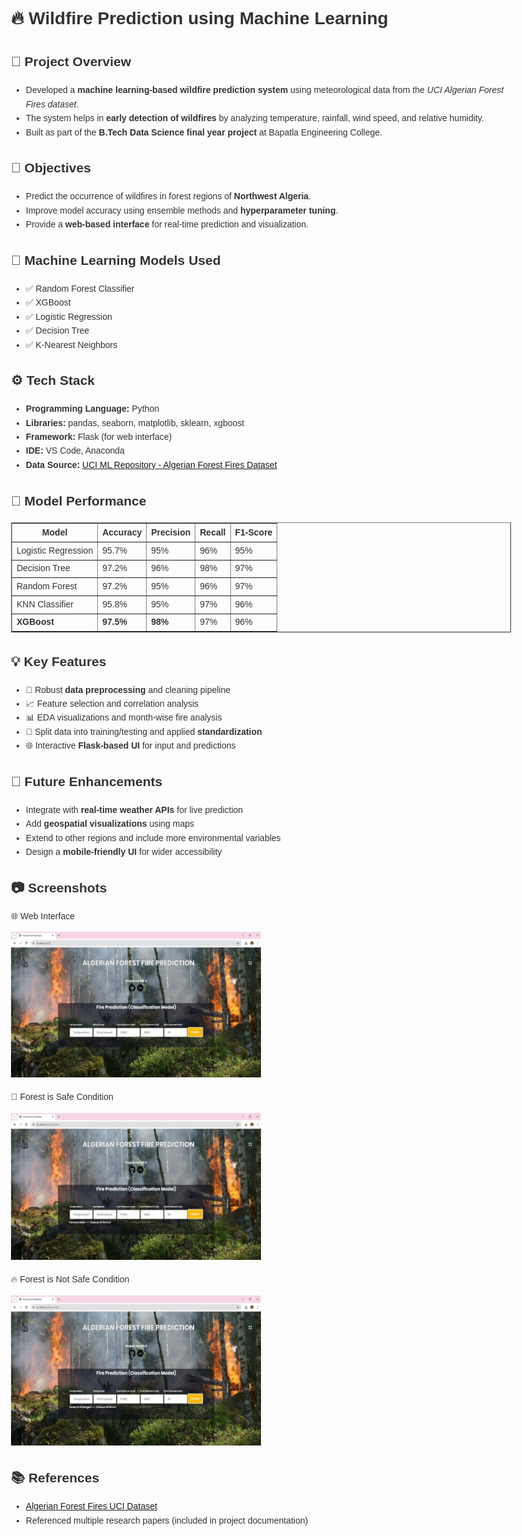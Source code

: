 <!DOCTYPE html>
<html lang="en">
<head>
  <meta charset="UTF-8">
</head>
<body style="font-family:Arial, sans-serif; line-height:1.6; color:#333; padding:20px; max-width:800px; margin:auto;">

  <h1>🔥 Wildfire Prediction using Machine Learning</h1>

  <h2>📘 Project Overview</h2>
  <ul>
    <li>Developed a <strong>machine learning-based wildfire prediction system</strong> using meteorological data from the <em>UCI Algerian Forest Fires dataset</em>.</li>
    <li>The system helps in <strong>early detection of wildfires</strong> by analyzing temperature, rainfall, wind speed, and relative humidity.</li>
    <li>Built as part of the <strong>B.Tech Data Science final year project</strong> at Bapatla Engineering College.</li>
  </ul>

  <h2>🎯 Objectives</h2>
  <ul>
    <li>Predict the occurrence of wildfires in forest regions of <strong>Northwest Algeria</strong>.</li>
    <li>Improve model accuracy using ensemble methods and <strong>hyperparameter tuning</strong>.</li>
    <li>Provide a <strong>web-based interface</strong> for real-time prediction and visualization.</li>
  </ul>

  <h2>🧠 Machine Learning Models Used</h2>
  <ul>
    <li>✅ Random Forest Classifier</li>
    <li>✅ XGBoost</li>
    <li>✅ Logistic Regression</li>
    <li>✅ Decision Tree</li>
    <li>✅ K-Nearest Neighbors</li>
  </ul>

  <h2>⚙️ Tech Stack</h2>
  <ul>
    <li><strong>Programming Language:</strong> Python</li>
    <li><strong>Libraries:</strong> pandas, seaborn, matplotlib, sklearn, xgboost</li>
    <li><strong>Framework:</strong> Flask (for web interface)</li>
    <li><strong>IDE:</strong> VS Code, Anaconda</li>
    <li><strong>Data Source:</strong> <a href="https://archive.ics.uci.edu/" target="_blank">UCI ML Repository - Algerian Forest Fires Dataset</a></li>
  </ul>

  <h2>🧪 Model Performance</h2>
  <table border="1" cellpadding="8" cellspacing="0" style="border-collapse: collapse;">
    <thead>
      <tr>
        <th>Model</th>
        <th>Accuracy</th>
        <th>Precision</th>
        <th>Recall</th>
        <th>F1-Score</th>
      </tr>
    </thead>
    <tbody>
      <tr>
        <td>Logistic Regression</td>
        <td>95.7%</td>
        <td>95%</td>
        <td>96%</td>
        <td>95%</td>
      </tr>
      <tr>
        <td>Decision Tree</td>
        <td>97.2%</td>
        <td>96%</td>
        <td>98%</td>
        <td>97%</td>
      </tr>
      <tr>
        <td>Random Forest</td>
        <td>97.2%</td>
        <td>95%</td>
        <td>96%</td>
        <td>97%</td>
      </tr>
      <tr>
        <td>KNN Classifier</td>
        <td>95.8%</td>
        <td>95%</td>
        <td>97%</td>
        <td>96%</td>
      </tr>
      <tr>
        <td><strong>XGBoost</strong></td>
        <td><strong>97.5%</strong></td>
        <td><strong>98%</strong></td>
        <td>97%</td>
        <td>96%</td>
      </tr>
    </tbody>
  </table>

  <h2>💡 Key Features</h2>
  <ul>
    <li>🧹 Robust <strong>data preprocessing</strong> and cleaning pipeline</li>
    <li>📈 Feature selection and correlation analysis</li>
    <li>📊 EDA visualizations and month-wise fire analysis</li>
    <li>🧪 Split data into training/testing and applied <strong>standardization</strong></li>
    <li>🌐 Interactive <strong>Flask-based UI</strong> for input and predictions</li>
  </ul>

  <h2>🚀 Future Enhancements</h2>
  <ul>
    <li>Integrate with <strong>real-time weather APIs</strong> for live prediction</li>
    <li>Add <strong>geospatial visualizations</strong> using maps</li>
    <li>Extend to other regions and include more environmental variables</li>
    <li>Design a <strong>mobile-friendly UI</strong> for wider accessibility</li>
  </ul>

  <h2>📷 Screenshots</h2>

  <p>🌐 Web Interface</p>
  <img src="images/result1.png" alt="Web App Interface" width="400" />

  <p>🌲 Forest is Safe Condition</p>
  <img src="images/result2.png" alt="Forest is Safe" width="400" />

  <p>🔥 Forest is Not Safe Condition</p>
  <img src="images/result3.png" alt="Forest is Not Safe" width="400" />
  

  <h2>📚 References</h2>
  <ul>
    <li><a href="https://archive.ics.uci.edu/" target="_blank">Algerian Forest Fires UCI Dataset</a></li>
    <li>Referenced multiple research papers (included in project documentation)</li>
  </ul>

</body>
</html>

